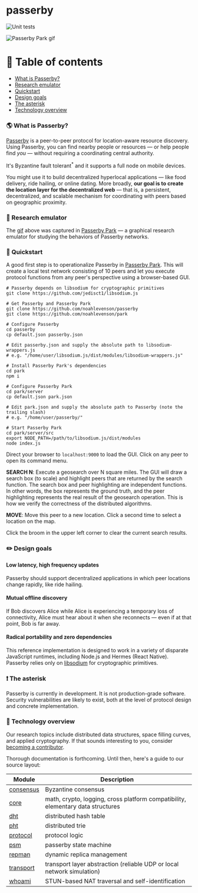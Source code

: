 # passerby

![Unit tests](https://github.com/noahlevenson/passerby/workflows/test.yml/badge.svg)

![Passerby Park gif](https://github.com/noahlevenson/passerby/blob/master/passerby.gif)

# :compass: Table of contents
* [What is Passerby?](#earth_americas-what-is-passerby)
* [Research emulator](#hammer-research-emulator)
* [Quickstart](#rocket-quickstart)
* [Design goals](#pencil2-design-goals)
* [The asterisk](#heavy_exclamation_mark-the-asterisk)
* [Technology overview](#floppy_disk-technology-overview)


### :earth_americas: What is Passerby?
[Passerby](https://passerby.at) is a peer-to-peer protocol for location-aware resource discovery. Using Passerby, you can find nearby people or resources &mdash; or help people find *you* &mdash; without requiring a coordinating central authority.

It's Byzantine fault tolerant<sup>\*</sup> and it supports a full node on mobile devices.

You might use it to build decentralized hyperlocal applications &mdash; like food delivery, ride hailing, or online dating. More broadly, **our goal is to create the location layer for the decentralized web** &mdash; that is, a persistent, decentralized, and scalable mechanism for coordinating with peers based on geographic proximity.


### :hammer: Research emulator
The [gif](https://github.com/noahlevenson/passerby/blob/master/passerby.gif) above was captured in [Passerby Park](https://github.com/noahlevenson/park) &mdash; a graphical research emulator for studying the behaviors of Passerby networks.


### :rocket: Quickstart
A good first step is to operationalize Passerby in [Passerby Park](https://github.com/noahlevenson/park). This will create a local test network consisting of 10 peers and let you execute protocol functions from any peer's perspective using a browser-based GUI.

```
# Passerby depends on libsodium for cryptographic primitives
git clone https://github.com/jedisct1/libsodium.js

# Get Passerby and Passerby Park
git clone https://github.com/noahlevenson/passerby
git clone https://github.com/noahlevenson/park

# Configure Passerby
cd passerby
cp default.json passerby.json

# Edit passerby.json and supply the absolute path to libsodium-wrappers.js
# e.g. "/home/user/libsodium.js/dist/modules/libsodium-wrappers.js"

# Install Passerby Park's dependencies
cd park
npm i

# Configure Passerby Park
cd park/server
cp default.json park.json

# Edit park.json and supply the absolute path to Passerby (note the trailing slash)
# e.g. "/home/user/passerby/"

# Start Passerby Park
cd park/server/src
export NODE_PATH=/path/to/libsodium.js/dist/modules
node index.js
```

Direct your browser to `localhost:9000` to load the GUI. Click on any peer to open its command menu.

**SEARCH N**: Execute a geosearch over N square miles. The GUI will draw a search box (to scale) and highlight peers that are returned by the search function. The search box and peer highlighting are independent functions. In other words, the box represents the ground truth, and the peer highlighting represents the real result of the geosearch operation. This is how we verify the correctness of the distributed algorithms.

**MOVE**: Move this peer to a new location. Click a second time to select a location on the map.

Click the broom in the upper left corner to clear the current search results.


### :pencil2: Design goals
#### **Low latency, high frequency updates**

Passerby should support decentralized applications in which peer locations change rapidly, like ride hailing.


#### **Mutual offline discovery**

If Bob discovers Alice while Alice is experiencing a temporary loss of connectivity, Alice must hear about it when she reconnects &mdash; even if at that point, Bob is far away.


#### **Radical portability and zero dependencies** 

This reference implementation is designed to work in a variety of disparate JavaScript runtimes, including Node.js and Hermes (React Native). Passerby relies only on [libsodium](https://doc.libsodium.org/) for cryptographic primitives.


### :heavy_exclamation_mark: The asterisk
Passerby is currently in development. It is not production-grade software. Security vulnerabilities are likely to exist, both at the level of protocol design and concrete implementation. 


### :floppy_disk: Technology overview
Our research topics include distributed data structures, space filling curves, and applied cryptography. If that sounds interesting to you, consider [becoming a contributor](mailto:noahlevenson@gmail.com?subject=I%20want%20to%20contribute).

Thorough documentation is forthcoming. Until then, here's a guide to our source layout:

|Module |Description                                                                                                                                                   |
|-------------------------------------------------------------------------------------|--------------------------------------------------------------------------------|
|[consensus](https://github.com/noahlevenson/passerby/tree/master/src/consensus)      |Byzantine consensus                                                             |
|[core](https://github.com/noahlevenson/passerby/tree/master/src/core)                |math, crypto, logging, cross platform compatibility, elementary data structures |
|[dht](https://github.com/noahlevenson/passerby/tree/master/src/dht)                  |distributed hash table                                                          |
|[pht](https://github.com/noahlevenson/passerby/tree/master/src/pht)                  |distributed trie                                                                |
|[protocol](https://github.com/noahlevenson/passerby/tree/master/src/protocol)        |protocol logic                                                                  |
|[psm](https://github.com/noahlevenson/passerby/tree/master/src/psm)                  |passerby state machine                                                          |
|[repman](https://github.com/noahlevenson/passerby/tree/master/src/repman)            |dynamic replica management                                                      |
|[transport](https://github.com/noahlevenson/passerby/tree/master/src/transport)      |transport layer abstraction (reliable UDP or local network simulation)          |
|[whoami](https://github.com/noahlevenson/passerby/tree/master/src/whoami)            |STUN-based NAT traversal and self-identification                                |                                                                              |
